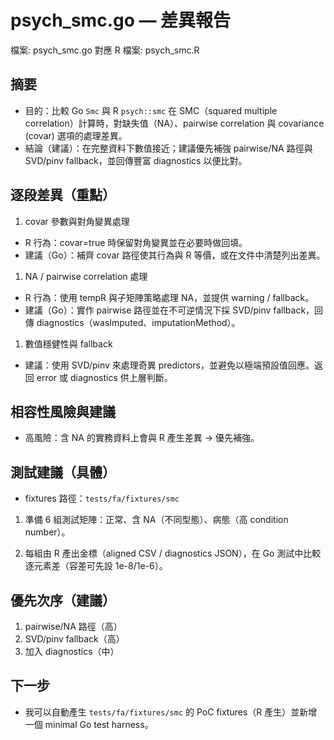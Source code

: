 # psych_smc.go — 差異報告

檔案: psych_smc.go
對應 R 檔案: psych_smc.R

## 摘要

- 目的：比較 Go `Smc` 與 R `psych::smc` 在 SMC（squared multiple correlation）計算時，對缺失值（NA）、pairwise correlation 與 covariance (covar) 選項的處理差異。
- 結論（建議）：在完整資料下數值接近；建議優先補強 pairwise/NA 路徑與 SVD/pinv fallback，並回傳豐富 diagnostics 以便比對。

## 逐段差異（重點）

1. covar 參數與對角變異處理

- R 行為：covar=true 時保留對角變異並在必要時做回填。
- 建議（Go）：補齊 covar 路徑使其行為與 R 等價，或在文件中清楚列出差異。

1. NA / pairwise correlation 處理

- R 行為：使用 tempR 與子矩陣策略處理 NA，並提供 warning / fallback。
- 建議（Go）：實作 pairwise 路徑並在不可逆情況下採 SVD/pinv fallback，回傳 diagnostics（wasImputed、imputationMethod）。

1. 數值穩健性與 fallback

- 建議：使用 SVD/pinv 來處理奇異 predictors，並避免以極端預設值回應。返回 error 或 diagnostics 供上層判斷。

## 相容性風險與建議

- 高風險：含 NA 的實務資料上會與 R 產生差異 → 優先補強。

## 測試建議（具體）

- fixtures 路徑：`tests/fa/fixtures/smc`

1. 準備 6 組測試矩陣：正常、含 NA（不同型態）、病態（高 condition number）。

1. 每組由 R 產出金標（aligned CSV / diagnostics JSON），在 Go 測試中比較逐元素差（容差可先設 1e-8/1e-6）。

## 優先次序（建議）

1. pairwise/NA 路徑（高）
1. SVD/pinv fallback（高）
1. 加入 diagnostics（中）

## 下一步

- 我可以自動產生 `tests/fa/fixtures/smc` 的 PoC fixtures（R 產生）並新增一個 minimal Go test harness。
